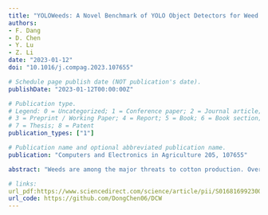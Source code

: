 ```yaml
---
title: "YOLOWeeds: A Novel Benchmark of YOLO Object Detectors for Weed Detection in Cotton Production Systems"
authors: 
- F. Dang
- D. Chen
- Y. Lu
- Z. Li
date: "2023-01-12"
doi: "10.1016/j.compag.2023.107655"

# Schedule page publish date (NOT publication's date).
publishDate: "2023-01-12T00:00:00Z"

# Publication type.
# Legend: 0 = Uncategorized; 1 = Conference paper; 2 = Journal article;
# 3 = Preprint / Working Paper; 4 = Report; 5 = Book; 6 = Book section;
# 7 = Thesis; 8 = Patent
publication_types: ["1"]

# Publication name and optional abbreviated publication name.
publication: "Computers and Electronics in Agriculture 205, 107655"

abstract: "Weeds are among the major threats to cotton production. Overreliance on herbicides for weed control has accelerated the evolution of herbicide-resistance in weeds and caused increasing concerns about environments, food safety and human health. Machine vision systems for automated/robotic weeding have received growing interest towards the realization of integrated, sustainable weed management. However, in the presence of unstructured field environments and significant biological variability of weeds, it remains a serious challenge to develop robust in-crop weed identification and detection systems. To address this challenge requires the development of annotated, large-scale image datasets of weeds specific to cotton production and date-driven machine learning models for weed detection. Among various deep learning architectures, a diversity of YOLO (You Only Look Once) detectors is well-suited for real-time application and has enjoyed great popularity for generic object detection. This study presents a new dataset (CottoWeedDet12) of weeds that are important to cotton production in the southern United States; it consists of 5648 images of 12 weed classes with a total of 9370 bounding box annotations, collected under natural light conditions and at varied weed growth stages in cotton fields. A novel, comprehensive benchmark of 25 state-of-the-art YOLO object detectors of seven versions including YOLOv3, YOLOv4, Scaled-YOLOv4, YOLOR and YOLOv5, YOLOv6 and YOLOv7, has been established for weed detection on the dataset. Based on the Monte-Caro cross validation with 5 replications, the detection accuracy in terms of mAP@50 ranged from 88.14% by YOLOv3-tiny to 95.22% by YOLOv4, and the accuracy in terms of mAP@50[0.5:0.95] ranged from 68.18% by YOLOv3-tiny to 89.72% by Scaled-YOLOv4. All the YOLO models especially YOLOv5n and YOLOv5s have shown great potential for real-time weed detection, and data augmentation could increase weed detection accuracy. Both the weed detection dataset and software program codes for model benchmarking in this study are publicly available, which are expected to be valuable resources for promoting future research on AI-empowered weed detection and control for cotton and potentially other crops." 

# links:
url_pdf:https://www.sciencedirect.com/science/article/pii/S0168169923000431?dgcid=author
url_code: https://github.com/DongChen06/DCW
---
```

